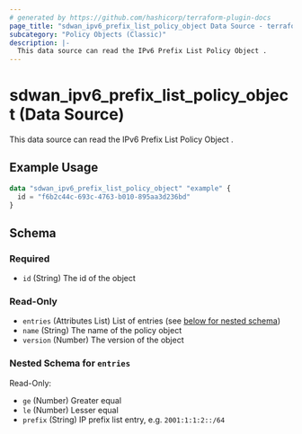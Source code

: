 ```yaml
---
# generated by https://github.com/hashicorp/terraform-plugin-docs
page_title: "sdwan_ipv6_prefix_list_policy_object Data Source - terraform-provider-sdwan"
subcategory: "Policy Objects (Classic)"
description: |-
  This data source can read the IPv6 Prefix List Policy Object .
---
```


# sdwan_ipv6_prefix_list_policy_object (Data Source)

This data source can read the IPv6 Prefix List Policy Object .

## Example Usage

```terraform
data "sdwan_ipv6_prefix_list_policy_object" "example" {
  id = "f6b2c44c-693c-4763-b010-895aa3d236bd"
}
```

<!-- schema generated by tfplugindocs -->
## Schema

### Required

- `id` (String) The id of the object

### Read-Only

- `entries` (Attributes List) List of entries (see [below for nested schema](#nestedatt--entries))
- `name` (String) The name of the policy object
- `version` (Number) The version of the object

<a id="nestedatt--entries"></a>
### Nested Schema for `entries`

Read-Only:

- `ge` (Number) Greater equal
- `le` (Number) Lesser equal
- `prefix` (String) IP prefix list entry, e.g. `2001:1:1:2::/64`
